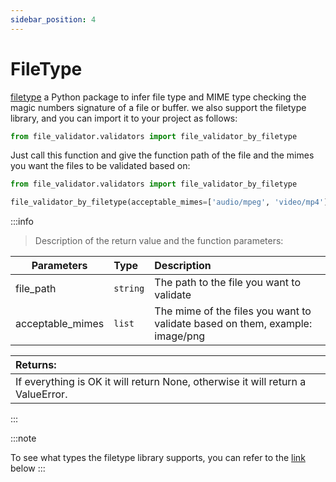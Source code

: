 ```yaml
---
sidebar_position: 4
---
```


# FileType

[filetype](https://github.com/h2non/filetype.py) a Python package to infer file type and MIME type checking the magic numbers signature of a file or buffer. we also support the filetype library, and you can import it to your project as follows:

```python
from file_validator.validators import file_validator_by_filetype
```

Just call this function and give the function path of the file and the mimes
you want the files to be validated based on:

```python
from file_validator.validators import file_validator_by_filetype

file_validator_by_filetype(acceptable_mimes=['audio/mpeg', 'video/mp4'], file_path='/path/to/file')
```


:::info

> Description of the return value and the function parameters:

| Parameters | Type           | Description     |
|-----------|:--------------|:------|
| file_path | `string` | The path to the file you want to validate  |
| acceptable_mimes     | `list`      | The mime of the files you want to validate based on them, example: image/png   |

| Returns:|
|:----------|
| If everything is OK it will return None, otherwise it will return a ValueError. |


:::

:::note

To see what types the filetype library supports, you can refer to the [link](https://github.com/h2non/filetype.py#supported-types) below
:::
